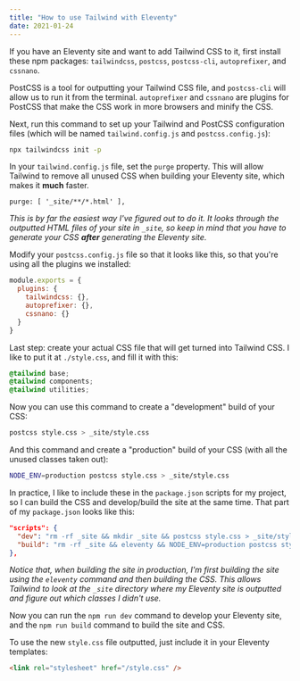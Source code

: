 ```yaml
---
title: "How to use Tailwind with Eleventy"
date: 2021-01-24
---
```

If you have an Eleventy site and want to add Tailwind CSS to it, first install these npm packages: `tailwindcss`, `postcss`, `postcss-cli`, `autoprefixer`, and `cssnano`.

PostCSS is a tool for outputting your Tailwind CSS file, and `postcss-cli` will allow us to run it from the terminal. `autoprefixer` and `cssnano` are plugins for PostCSS that make the CSS work in more browsers and minify the CSS.

Next, run this command to set up your Tailwind and PostCSS configuration files (which will be named `tailwind.config.js` and `postcss.config.js`):

```bash
npx tailwindcss init -p
```

In your `tailwind.config.js` file, set the `purge` property. This will allow Tailwind to remove all unused CSS when building your Eleventy site, which makes it **much** faster.

```
purge: [ '_site/**/*.html' ],
```

_This is by far the easiest way I've figured out to do it. It looks through the outputted HTML files of your site in `_site`, so keep in mind that you have to generate your CSS **after** generating the Eleventy site._

Modify your `postcss.config.js` file so that it looks like this, so that you're using all the plugins we installed:

```js
module.exports = {
  plugins: {
    tailwindcss: {},
    autoprefixer: {},
    cssnano: {}
  }
}
```

Last step: create your actual CSS file that will get turned into Tailwind CSS. I like to put it at `./style.css`, and fill it with this:

```css
@tailwind base;
@tailwind components;
@tailwind utilities;
```

Now you can use this command to create a "development" build of your CSS:

```bash
postcss style.css > _site/style.css
```

And this command and create a "production" build of your CSS (with all the unused classes taken out):

```bash
NODE_ENV=production postcss style.css > _site/style.css
```

In practice, I like to include these in the `package.json` scripts for my project, so I can build the CSS and develop/build the site at the same time. That part of my `package.json` looks like this:

```json
"scripts": {
  "dev": "rm -rf _site && mkdir _site && postcss style.css > _site/style.css && eleventy --serve --quiet",
  "build": "rm -rf _site && eleventy && NODE_ENV=production postcss style.css > _site/style.css"
},
```

_Notice that, when building the site in production, I'm first building the site using the `eleventy` command and then building the CSS. This allows Tailwind to look at the  `_site` directory where my Eleventy site is outputted and figure out which classes I didn't use._

Now you can run the `npm run dev` command to develop your Eleventy site, and the `npm run build` command to build the site and CSS.

To use the new `style.css` file outputted, just include it in your Eleventy templates:

```html
<link rel="stylesheet" href="/style.css" />
```
